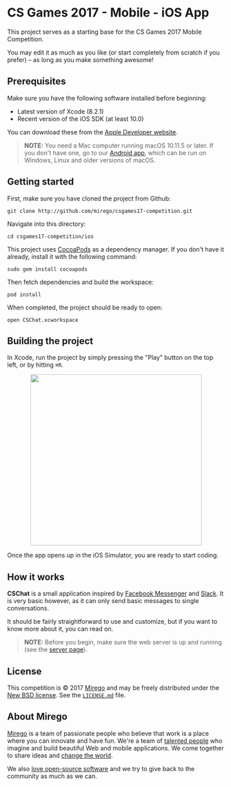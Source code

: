 # CS Games 2017 - Mobile - iOS App

This project serves as a starting base for the CS Games 2017 Mobile Competition.

You may edit it as much as you like (or start completely from scratch if you prefer) – as long as you make something awesome!

## Prerequisites

Make sure you have the following software installed before beginning:

- Latest version of Xcode (8.2.1)
- Recent version of the iOS SDK (at least 10.0)

You can download these from the [Apple Developer website](https://developer.apple.com/downloads/).

> **NOTE:** You need a Mac computer running macOS 10.11.5 or later. If you don't have one, go to our [Android app](https://github.com/mirego/csgames17-competition/tree/master/android), which can be run on Windows, Linux and older versions of macOS.

## Getting started

First, make sure you have cloned the project from Github:

```
git clone http://github.com/mirego/csgames17-competition.git
```

Navigate into this directory:

```
cd csgames17-competition/ios
```

This project uses [CocoaPods](https://cocoapods.org/) as a dependency manager. If you don't have it already, install it with the following command:

```
sudo gem install cocoapods
```

Then fetch dependencies and build the workspace:

```
pod install
```

When completed, the project should be ready to open:

```
open CSChat.xcworkspace
```

## Building the project

In Xcode, run the project by simply pressing the "Play" button on the top left, or by hitting `⌘R`.

<p align="center"><img width="397" src="https://cloud.githubusercontent.com/assets/4378424/24324682/3c682b70-1161-11e7-9d87-373095c82ed7.jpg"></p>

Once the app opens up in the iOS Simulator, you are ready to start coding.

## How it works

**CSChat** is a small application inspired by [Facebook Messenger](https://www.messenger.com/) and [Slack](https://www.slack.com/). It is very basic however, as it can only send basic messages to single conversations.

It should be fairly straightforward to use and customize, but if you want to know more about it, you can read on.

> **NOTE:** Before you begin, make sure the web server is up and running (see the [server page](https://github.com/mirego/csgames17-competition/tree/master/server)).

## License

This competition is © 2017 [Mirego](http://www.mirego.com) and may be freely
distributed under the [New BSD license](http://opensource.org/licenses/BSD-3-Clause).
See the [`LICENSE.md`](https://github.com/mirego/csgames17-competition/blob/master/LICENSE.md) file.

## About Mirego

[Mirego](http://mirego.com) is a team of passionate people who believe that work is a place where you can innovate and have fun. We're a team of [talented people](http://life.mirego.com) who imagine and build beautiful Web and mobile applications. We come together to share ideas and [change the world](http://mirego.org).

We also [love open-source software](http://open.mirego.com) and we try to give back to the community as much as we can.
